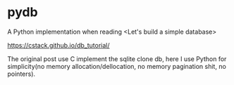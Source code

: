 # pydb
A Python implementation when reading &lt;Let's build a simple database>

https://cstack.github.io/db_tutorial/

The original post use C implement the sqlite clone db, here I use Python for simplicity(no memory allocation/dellocation, no memory pagination shit, no pointers).